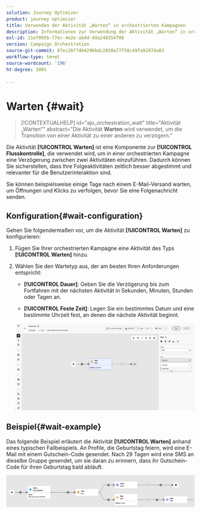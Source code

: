 ```yaml
---
solution: Journey Optimizer
product: journey optimizer
title: Verwenden der Aktivität „Warten“ in orchestrierten Kampagnen
description: Informationen zur Verwendung der Aktivität „Warten“ in orchestrierten Kampagnen
exl-id: 11ef095b-77ec-4e2e-ab4d-49a248354f08
version: Campaign Orchestration
source-git-commit: 07ec28f7d64296bdc2020a77f50c49fa92074a83
workflow-type: tm+mt
source-wordcount: '196'
ht-degree: 100%

---
```



# Warten {#wait}

>[!CONTEXTUALHELP]
>id="ajo_orchestration_wait"
>title="Aktivität „Warten“"
>abstract="Die Aktivität **Warten** wird verwendet, um die Transition von einer Aktivität zu einer anderen zu verzögern."

Die Aktivität **[!UICONTROL Warten]** ist eine Komponente zur **[!UICONTROL Flusskontrolle]**, die verwendet wird, um in einer orchestrierten Kampagne eine Verzögerung zwischen zwei Aktivitäten einzuführen. Dadurch können Sie sicherstellen, dass Ihre Folgeaktivitäten zeitlich besser abgestimmt und relevanter für die Benutzerinteraktion sind.

Sie können beispielsweise einige Tage nach einem E-Mail-Versand warten, um Öffnungen und Klicks zu verfolgen, bevor Sie eine Folgenachricht senden.

## Konfiguration{#wait-configuration}

Gehen Sie folgendermaßen vor, um die Aktivität **[!UICONTROL Warten]** zu konfigurieren:

1. Fügen Sie Ihrer orchestrierten Kampagne eine Aktivität des Typs **[!UICONTROL Warten]** hinzu.

1. Wählen Sie den Wartetyp aus, der am besten Ihren Anforderungen entspricht:

   * **[!UICONTROL Dauer]**: Geben Sie die Verzögerung bis zum Fortfahren mit der nächsten Aktivität in Sekunden, Minuten, Stunden oder Tagen an.

   * **[!UICONTROL Feste Zeit]**: Legen Sie ein bestimmtes Datum und eine bestimmte Uhrzeit fest, an denen die nächste Aktivität beginnt.

   ![](../assets/wait_activity.png)

## Beispiel{#wait-example}

Das folgende Beispiel erläutert die Aktivität **[!UICONTROL Warten]** anhand eines typischen Fallbeispiels.  An Profile, die Geburtstag feiern, wird eine E-Mail mit einem Gutschein-Code gesendet. Nach 29 Tagen wird eine SMS an dieselbe Gruppe gesendet, um sie daran zu erinnern, dass ihr Gutschein-Code für ihren Geburtstag bald abläuft.

![](../assets/wait-example.png)
